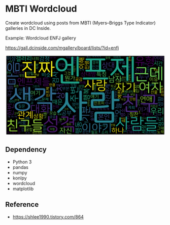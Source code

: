 # MBTI Wordcloud

Create wordcloud using posts from MBTI (Myers–Briggs Type Indicator) galleries in DC Inside.

Example: Wordcloud ENFJ gallery

https://gall.dcinside.com/mgallery/board/lists/?id=enfj

![](result.png)

## Dependency

- Python 3
- pandas
- numpy
- konlpy
- wordcloud
- matplotlib

## Reference

- https://shlee1990.tistory.com/864
